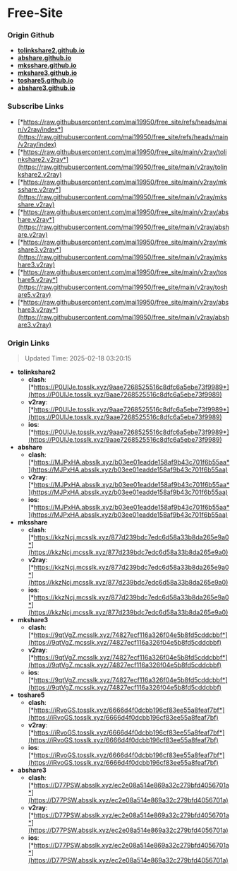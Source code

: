 # Free-Site

### Origin Github

- [**tolinkshare2.github.io**](https://github.com/tolinkshare2/tolinkshare2.github.io)
- [**abshare.github.io**](https://github.com/abshare/abshare.github.io)
- [**mksshare.github.io**](https://github.com/mksshare/mksshare.github.io)
- [**mkshare3.github.io**](https://github.com/mkshare3/mkshare3.github.io)
- [**toshare5.github.io**](https://github.com/toshare5/toshare5.github.io)
- [**abshare3.github.io**](https://github.com/abshare3/abshare3.github.io)

### Subscribe Links

- [*https://raw.githubusercontent.com/mai19950/free_site/refs/heads/main/v2ray/index*](https://raw.githubusercontent.com/mai19950/free_site/refs/heads/main/v2ray/index)
- [*https://raw.githubusercontent.com/mai19950/free_site/main/v2ray/tolinkshare2.v2ray*](https://raw.githubusercontent.com/mai19950/free_site/main/v2ray/tolinkshare2.v2ray)
- [*https://raw.githubusercontent.com/mai19950/free_site/main/v2ray/mksshare.v2ray*](https://raw.githubusercontent.com/mai19950/free_site/main/v2ray/mksshare.v2ray)
- [*https://raw.githubusercontent.com/mai19950/free_site/main/v2ray/abshare.v2ray*](https://raw.githubusercontent.com/mai19950/free_site/main/v2ray/abshare.v2ray)
- [*https://raw.githubusercontent.com/mai19950/free_site/main/v2ray/mkshare3.v2ray*](https://raw.githubusercontent.com/mai19950/free_site/main/v2ray/mkshare3.v2ray)
- [*https://raw.githubusercontent.com/mai19950/free_site/main/v2ray/toshare5.v2ray*](https://raw.githubusercontent.com/mai19950/free_site/main/v2ray/toshare5.v2ray)
- [*https://raw.githubusercontent.com/mai19950/free_site/main/v2ray/abshare3.v2ray*](https://raw.githubusercontent.com/mai19950/free_site/main/v2ray/abshare3.v2ray)

### Origin Links

> Updated Time: 2025-02-18 03:20:15

- **tolinkshare2**
  - **clash**: [*https://P0UIJe.tosslk.xyz/9aae7268525516c8dfc6a5ebe73f9989*](https://P0UIJe.tosslk.xyz/9aae7268525516c8dfc6a5ebe73f9989)
  - **v2ray**: [*https://P0UIJe.tosslk.xyz/9aae7268525516c8dfc6a5ebe73f9989*](https://P0UIJe.tosslk.xyz/9aae7268525516c8dfc6a5ebe73f9989)
  - **ios**: [*https://P0UIJe.tosslk.xyz/9aae7268525516c8dfc6a5ebe73f9989*](https://P0UIJe.tosslk.xyz/9aae7268525516c8dfc6a5ebe73f9989)
- **abshare**
  - **clash**: [*https://MJPxHA.absslk.xyz/b03ee01eadde158af9b43c701f6b55aa*](https://MJPxHA.absslk.xyz/b03ee01eadde158af9b43c701f6b55aa)
  - **v2ray**: [*https://MJPxHA.absslk.xyz/b03ee01eadde158af9b43c701f6b55aa*](https://MJPxHA.absslk.xyz/b03ee01eadde158af9b43c701f6b55aa)
  - **ios**: [*https://MJPxHA.absslk.xyz/b03ee01eadde158af9b43c701f6b55aa*](https://MJPxHA.absslk.xyz/b03ee01eadde158af9b43c701f6b55aa)
- **mksshare**
  - **clash**: [*https://kkzNcj.mcsslk.xyz/877d239bdc7edc6d58a33b8da265e9a0*](https://kkzNcj.mcsslk.xyz/877d239bdc7edc6d58a33b8da265e9a0)
  - **v2ray**: [*https://kkzNcj.mcsslk.xyz/877d239bdc7edc6d58a33b8da265e9a0*](https://kkzNcj.mcsslk.xyz/877d239bdc7edc6d58a33b8da265e9a0)
  - **ios**: [*https://kkzNcj.mcsslk.xyz/877d239bdc7edc6d58a33b8da265e9a0*](https://kkzNcj.mcsslk.xyz/877d239bdc7edc6d58a33b8da265e9a0)
- **mkshare3**
  - **clash**: [*https://9qtVgZ.mcsslk.xyz/74827ecf116a326f04e5b8fd5cddcbbf*](https://9qtVgZ.mcsslk.xyz/74827ecf116a326f04e5b8fd5cddcbbf)
  - **v2ray**: [*https://9qtVgZ.mcsslk.xyz/74827ecf116a326f04e5b8fd5cddcbbf*](https://9qtVgZ.mcsslk.xyz/74827ecf116a326f04e5b8fd5cddcbbf)
  - **ios**: [*https://9qtVgZ.mcsslk.xyz/74827ecf116a326f04e5b8fd5cddcbbf*](https://9qtVgZ.mcsslk.xyz/74827ecf116a326f04e5b8fd5cddcbbf)
- **toshare5**
  - **clash**: [*https://iRvoGS.tosslk.xyz/6666d4f0dcbb196cf83ee55a8feaf7bf*](https://iRvoGS.tosslk.xyz/6666d4f0dcbb196cf83ee55a8feaf7bf)
  - **v2ray**: [*https://iRvoGS.tosslk.xyz/6666d4f0dcbb196cf83ee55a8feaf7bf*](https://iRvoGS.tosslk.xyz/6666d4f0dcbb196cf83ee55a8feaf7bf)
  - **ios**: [*https://iRvoGS.tosslk.xyz/6666d4f0dcbb196cf83ee55a8feaf7bf*](https://iRvoGS.tosslk.xyz/6666d4f0dcbb196cf83ee55a8feaf7bf)
- **abshare3**
  - **clash**: [*https://D77PSW.absslk.xyz/ec2e08a514e869a32c279bfd4056701a*](https://D77PSW.absslk.xyz/ec2e08a514e869a32c279bfd4056701a)
  - **v2ray**: [*https://D77PSW.absslk.xyz/ec2e08a514e869a32c279bfd4056701a*](https://D77PSW.absslk.xyz/ec2e08a514e869a32c279bfd4056701a)
  - **ios**: [*https://D77PSW.absslk.xyz/ec2e08a514e869a32c279bfd4056701a*](https://D77PSW.absslk.xyz/ec2e08a514e869a32c279bfd4056701a)
